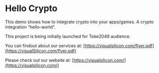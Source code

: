 # Hello Crypto

This demo shows how to integrate crypto into your apps/games. A crypto integration “hello-world”.

This project is being initially launched for Toke2049 audience.

You can findout about our services at:
[https://visualsilicon.com/flyer.pdf](https://visualSilicon.com/flyer.pdf)

Please check out our website at:
[https://visualsilicon.com/](https://visualsilicon.com/)
